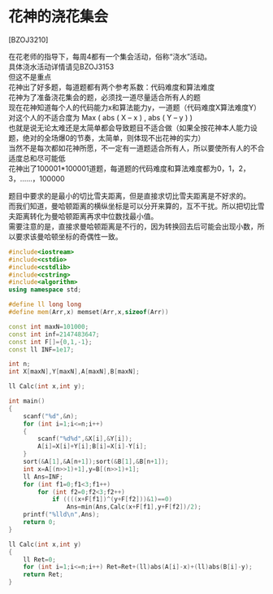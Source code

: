 # 花神的浇花集会
[BZOJ3210]

在花老师的指导下，每周4都有一个集会活动，俗称“浇水”活动。  
具体浇水活动详情请见BZOJ3153  
但这不是重点  
花神出了好多题，每道题都有两个参考系数：代码难度和算法难度  
花神为了准备浇花集会的题，必须找一道尽量适合所有人的题  
现在花神知道每个人的代码能力x和算法能力y，一道题（代码难度X算法难度Y）对这个人的不适合度为    Max ( abs ( X – x ) , abs ( Y – y ) )  
也就是说无论太难还是太简单都会导致题目不适合做（如果全按花神本人能力设题，绝对的全场爆0的节奏，太简单，则体现不出花神的实力）  
当然不是每次都如花神所愿，不一定有一道题适合所有人，所以要使所有人的不合适度总和尽可能低  
花神出了100001*100001道题，每道题的代码难度和算法难度都为0，1，2，3，……，100000

题目中要求的是最小的切比雪夫距离，但是直接求切比雪夫距离是不好求的。  
而我们知道，曼哈顿距离的横纵坐标是可以分开来算的，互不干扰。所以把切比雪夫距离转化为曼哈顿距离再求中位数找最小值。  
需要注意的是，直接求曼哈顿距离是不行的，因为转换回去后可能会出现小数，所以要求该曼哈顿坐标的奇偶性一致。

```cpp
#include<iostream>
#include<cstdio>
#include<cstdlib>
#include<cstring>
#include<algorithm>
using namespace std;

#define ll long long
#define mem(Arr,x) memset(Arr,x,sizeof(Arr))

const int maxN=101000;
const int inf=2147483647;
const int F[]={0,1,-1};
const ll INF=1e17;

int n;
int X[maxN],Y[maxN],A[maxN],B[maxN];

ll Calc(int x,int y);

int main()
{
	scanf("%d",&n);
	for (int i=1;i<=n;i++)
	{
		scanf("%d%d",&X[i],&Y[i]);
		A[i]=X[i]+Y[i];B[i]=X[i]-Y[i];
	}
	sort(&A[1],&A[n+1]);sort(&B[1],&B[n+1]);
	int x=A[(n>>1)+1],y=B[(n>>1)+1];
	ll Ans=INF;
	for (int f1=0;f1<3;f1++)
		for (int f2=0;f2<3;f2++)
			if ((((x+F[f1])^(y+F[f2]))&1)==0)
				Ans=min(Ans,Calc(x+F[f1],y+F[f2])/2);
	printf("%lld\n",Ans);
	return 0;
}

ll Calc(int x,int y)
{
	ll Ret=0;
	for (int i=1;i<=n;i++) Ret=Ret+(ll)abs(A[i]-x)+(ll)abs(B[i]-y);
	return Ret;
}
```